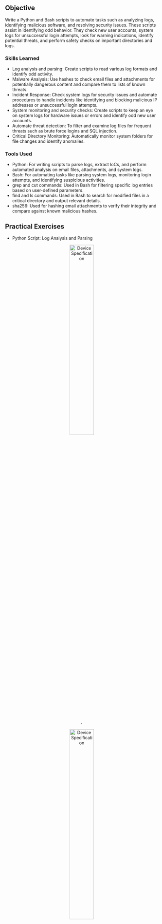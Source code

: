 ## Objective

Write a Python and Bash scripts to automate tasks such as analyzing logs, identifying malicious software, and resolving security issues. These scripts assist in identifying odd behavior. They check new user accounts, system logs for unsuccessful login attempts, look for warning indications, identify potential threats, and perform safety checks on important directories and logs. 

### Skills Learned

- Log analysis and parsing: Create scripts to read various log formats and identify odd activity.
- Malware Analysis: Use hashes to check email files and attachments for potentially dangerous content and compare them to lists of known threats.
- Incident Response: Check system logs for security issues and automate procedures to handle incidents like identifying and blocking malicious IP addresses or unsuccessful login attempts.
- System monitoring and security checks: Create scripts to keep an eye on system logs for hardware issues or errors and identify odd new user accounts.
- Automate threat detection: To filter and examine log files for frequent threats such as brute force logins and SQL injection.
- Critical Directory Monitoring: Automatically monitor system folders for file changes and identify anomalies.

### Tools Used

- Python: For writing scripts to parse logs, extract IoCs, and perform automated analysis on email files, attachments, and system logs.
- Bash: For automating tasks like parsing system logs, monitoring login attempts, and identifying suspicious activities.
- grep and cut commands: Used in Bash for filtering specific log entries based on user-defined parameters.
- find and ls commands: Used in Bash to search for modified files in a critical directory and output relevant details.
- sha256: Used for hashing email attachments to verify their integrity and compare against known malicious hashes.

## Practical Exercises
- Python Script: Log Analysis and Parsing
<p align="center">
<img src="https://imgur.com/" height="40%" width="40%" alt="Device Specification"/>
<br/>
<b>.</b>
<br/>

<p align="center">
<img src="https://imgur.com/" height="40%" width="40%" alt="Device Specification"/>
<br/>
<b>.</b>
<br/>

- Python Script: Malware Analysis
<p align="center">
<img src="https://imgur.com/" height="40%" width="40%" alt="Device Specification"/>
<br/>
<b>.</b>
<br/>

<p align="center">
<img src="https://imgur.com/" height="40%" width="40%" alt="Device Specification"/>
<br/>
<b>.</b>
<br/>

- Python Script: Incident Response
<p align="center">
<img src="https://imgur.com/" height="40%" width="40%" alt="Device Specification"/>
<br/>
<b>.</b>
<br/>

<p align="center">
<img src="https://imgur.com/" height="40%" width="40%" alt="Device Specification"/>
<br/>
<b>.</b>
<br/>

- Bash Script: Log Analysis and Parsing
<p align="center">
<img src="https://imgur.com/" height="40%" width="40%" alt="Device Specification"/>
<br/>
<b>.</b>
<br/>

<p align="center">
<img src="https://imgur.com/" height="40%" width="40%" alt="Device Specification"/>
<br/>
<b>.</b>
<br/>

- Bash Script: System Monitoring and Security Checks
<p align="center">
<img src="https://imgur.com/" height="40%" width="40%" alt="Device Specification"/>
<br/>
<b>.</b>
<br/>

<p align="center">
<img src="https://imgur.com/" height="40%" width="40%" alt="Device Specification"/>
<br/>
<b>.</b>
<br/>

- Bash Script: Incident Response
<p align="center">
<img src="https://imgur.com/" height="40%" width="40%" alt="Device Specification"/>
<br/>
<b>.</b>
<br/>

<p align="center">
<img src="https://imgur.com/" height="40%" width="40%" alt="Device Specification"/>
<br/>
<b>.</b>
<br/>

## Outcome

 - Automated Log Analysis: Wrote scripts that scan and examine logs in order to identify and report odd activity, such as unsuccessful login attempts, dubious URLs, or warning indications. 
 - Malware Detection: Wrote Python scripts to examine and hash email attachments in order to identify potentially dangerous content. 
 - Incident Response: Automated the process of identifying and resolving threats, such as IP blocking in brute force attacks. 
 - Security Monitoring: Automated monitoring scripts to keep track of important folder changes, unsuccessful login attempts, new accounts, and system errors. 
 - Effective Reporting: Generated reports by examining logs, odd behavior, and system problems in order to provide useful information.

## Acknowledgements
- [Python](https://www.python.org/)
- [Bash](https://www.gnu.org/software/bash/)

## Disclaimer

The projects and activities within this portfolio are for educational and ethical cybersecurity research purposes only. All work was performed in controlled environments, including isolated, personally owned laboratories, subscription-based cloud environments, and through engagement with online cybersecurity learning platforms. Any cloud-based activities and participation in online learning platforms were conducted in full compliance with their respective terms of service and acceptable use policies. These projects should not be used for any illegal or unethical activities. Unauthorized access to any computer system or network is strictly prohibited. The author(s) are not responsible for any misuse of the information or code provided.
